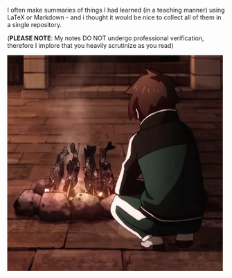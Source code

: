 I often make summaries of things I had learned (in a teaching manner) using LaTeX or Markdown - and i thought it would be nice to collect all of them in a single repository. 

(<b>PLEASE NOTE</b>: My notes DO NOT undergo professional verification, therefore I implore that you heavily scrutinize as you read)

![thumbs-up-kazuma.gif](!assets/thumbs-up-kazuma.gif)
